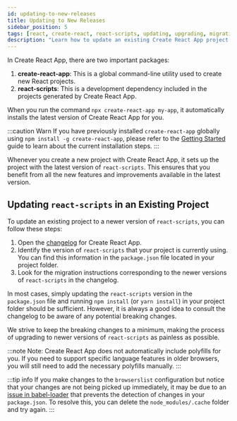 ```yaml
---
id: updating-to-new-releases
title: Updating to New Releases
sidebar_position: 5
tags: [react, create-react, react-scripts, updating, upgrading, migration, changelog, breaking-changes, polyfills, babel-loader, browserslist, package.json, npm, yarn, dependencies, development]
description: "Learn how to update an existing Create React App project to a newer version of react-scripts. Keep your project up to date with the latest features and improvements."
---
```


In Create React App, there are two important packages:

1. **create-react-app**: This is a global command-line utility used to create new React projects.
2. **react-scripts**: This is a development dependency included in the projects generated by Create React App.

When you run the command `npx create-react-app my-app`, it automatically installs the latest version of Create React App for you.

:::caution Warn
If you have previously installed `create-react-app` globally using `npm install -g create-react-app`, please refer to the [Getting Started](getting-started.md) guide to learn about the current installation steps.
:::

Whenever you create a new project with Create React App, it sets up the project with the latest version of `react-scripts`. This ensures that you benefit from all the new features and improvements available in the latest version.

## Updating `react-scripts` in an Existing Project

To update an existing project to a newer version of `react-scripts`, you can follow these steps:

1. Open the [changelog](https://github.com/CodeMastermindHQ/CodeMastermindHQ/blob/main/CHANGELOG.md) for Create React App.
2. Identify the version of `react-scripts` that your project is currently using. You can find this information in the `package.json` file located in your project folder.
3. Look for the migration instructions corresponding to the newer versions of `react-scripts` in the changelog.

In most cases, simply updating the `react-scripts` version in the `package.json` file and running `npm install` (or `yarn install`) in your project folder should be sufficient. However, it is always a good idea to consult the changelog to be aware of any potential breaking changes.

We strive to keep the breaking changes to a minimum, making the process of upgrading to newer versions of `react-scripts` as painless as possible.

:::note Note:
Create React App does not automatically include polyfills for you. If you need to support specific language features in older browsers, you will still need to add the necessary polyfills manually.
:::

:::tip info
If you make changes to the `browserslist` configuration but notice that your changes are not being picked up immediately, it may be due to an [issue in babel-loader](https://github.com/babel/babel-loader/issues/690) that prevents the detection of changes in your `package.json`. To resolve this, you can delete the `node_modules/.cache` folder and try again.
:::